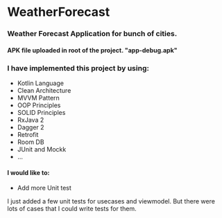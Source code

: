 # WeatherForecast
### Weather Forecast Application for bunch of cities.
#### APK file uploaded in root of the project. "app-debug.apk"

### I have implemented this project by using:
- Kotlin Language
- Clean Architecture
- MVVM Pattern
- OOP Principles
- SOLID Principles
- RxJava 2
- Dagger 2
- Retrofit
- Room DB
- JUnit and Mockk
- ...

#### I would like to:
- Add more Unit test

I just added a few unit tests for usecases and viewmodel. But there were lots of cases that I could write tests for them.

